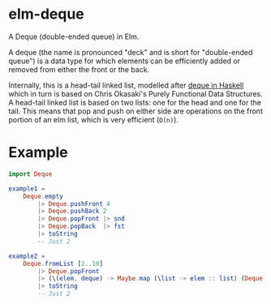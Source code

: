 elm-deque
=========

A Deque (double-ended queue) in Elm.

A deque (the name is pronounced "deck" and is short for "double-ended queue") is a data type for which elements can be efficiently added or removed from either the front or the back.

Internally, this is a head-tail linked list, modelled after [deque in Haskell](https://hackage.haskell.org/package/deque-0.1.12/docs/Data-Dequeue.html) which
in turn is based on Chris Okasaki's Purely Functional Data Structures. A head-tail linked list is based on two lists: one for the head and one for the tail.
This means that pop and push on either side are operations on the front portion of an elm list, which is very efficient (`O(n)`).

# Example 

```elm
import Deque

example1 = 
    Deque.empty 
        |> Deque.pushFront 4
        |> Deque.pushBack 2
        |> Deque.popFront |> snd 
        |> Deque.popBack  |> fst
        |> toString 
        -- Just 2

example2 = 
    Deque.fromList [2..10] 
        |> Deque.popFront
        |> (\(elem, deque) -> Maybe.map (\list -> elem :: list) (Deque.takeBack 3 d))
        |> toString
        -- Just 2
